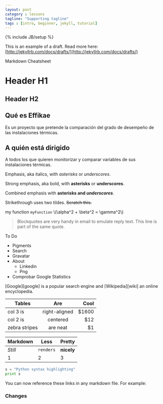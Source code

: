 ```yaml
---
layout: post
category : lessons
tagline: "Supporting tagline"
tags : [intro, beginner, jekyll, tutorial]
---
```

{% include JB/setup %}


This is an example of a draft. Read more here: [http://jekyllrb.com/docs/drafts/](http://jekyllrb.com/docs/drafts/)

Markdown Cheatsheet

# Header H1

## Header H2

## Qué es Effikae

Es un proyecto que pretende la comparación del grado de desempeño de las instalaciones térmicas.

## A quién está dirigido

A todos los que quieren monitorizar y comparar variables de sus instalaciones térmicas.

Emphasis, aka italics, with *asterisks* or _underscores_.

Strong emphasis, aka bold, with **asterisks** or __underscores__.

Combined emphasis with **asterisks and _underscores_**.

Strikethrough uses two tildes. ~~Scratch this.~~



my function `myFunction`
\\(\alpha^2 + \beta^2 = \gamma^2\\) 


> Blockquotes are very handy in email to emulate reply text.
> This line is part of the same quote.

To Do 

* Pigments 
* Search
* Gravatar
* About
	* Linkedin
	* Png
* Comprobar Google Statistics


[Google][google] is a popular search engine and [Wikipedia][wiki] an online encyclopedia. 


| Tables        | Are           | Cool  |
| ------------- |:-------------:| -----:|
| col 3 is      | right-aligned | $1600 |
| col 2 is      | centered      |   $12 |
| zebra stripes | are neat      |    $1 |


Markdown | Less | Pretty
--- | --- | ---
*Still* | `renders` | **nicely**
1 | 2 | 3



```python
s = "Python syntax highlighting"
print s
```

You can now reference these links in any markdown file.
For example:



### Changes

